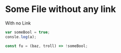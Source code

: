 # Some File without any link
With no Link


``` javascript
var someBool = true;
consle.log(a);

const fu = (baz, troll) => !someBool;

```
